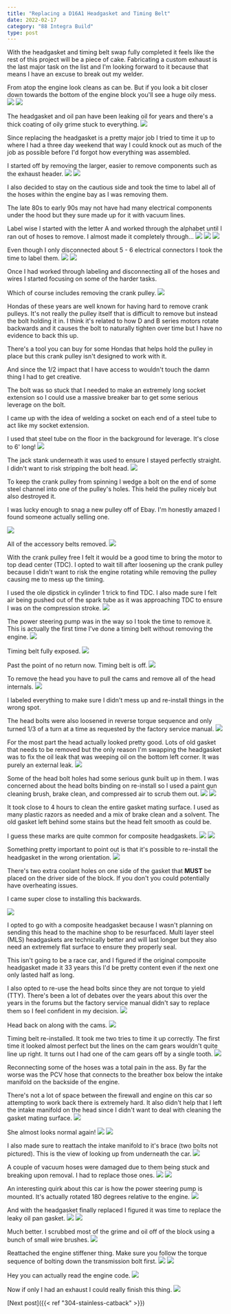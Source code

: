 ```yaml
---
title: "Replacing a D16A1 Headgasket and Timing Belt"
date: 2022-02-17
category: "88 Integra Build"
type: post
---
```


With the headgasket and timing belt swap fully completed it feels like the rest of this project will be a piece of cake. Fabricating a custom exhaust is the last major task on the list and I'm looking forward to it because that means I have an excuse to break out my welder.

From atop the engine look cleans as can be. But if you look a bit closer down towards the bottom of the engine block you'll see a huge oily mess.
![](images/1.jpg)
![](images/2.jpg)

The headgasket and oil pan have been leaking oil for years and there's a thick coating of oily grime stuck to everything.
![](images/3.jpg)

Since replacing the headgasket is a pretty major job I tried to time it up to where I had a three day weekend that way I could knock out as much of the job as possible before I'd forgot how everything was assembled.

I started off by removing the larger, easier to remove components such as the exhaust header.
![](images/4.jpg)
![](images/5.jpg)

I also decided to stay on the cautious side and took the time to label all of the hoses within the engine bay as I was removing them.

The late 80s to early 90s may not have had many electrical components under the hood but they sure made up for it with vacuum lines.

Label wise I started with the letter A and worked through the alphabet until I ran out of hoses to remove. I almost made it completely through...
![](images/6.jpg)
![](images/7.jpg)
![](images/8.jpg)

Even though I only disconnected about 5 - 6 electrical connectors I took the time to label them.
![](images/9.jpg)
![](images/10.jpg)

Once I had worked through labeling and disconnecting all of the hoses and wires I started focusing on some of the harder tasks.

Which of course includes removing the crank pulley.
![](images/11.jpg)

Hondas of these years are well known for having hard to remove crank pulleys. It's not really the pulley itself that is difficult to remove but instead the bolt holding it in. I think it's related to how D and B series motors rotate backwards and it causes the bolt to naturally tighten over time but I have no evidence to back this up.

There's a tool you can buy for some Hondas that helps hold the pulley in place but this crank pulley isn't designed to work with it.

And since the 1/2 impact that I have access to wouldn't touch the damn thing I had to get creative.

The bolt was so stuck that I needed to make an extremely long socket extension so I could use a massive breaker bar to get some serious leverage on the bolt.

I came up with the idea of welding a socket on each end of a steel tube to act like my socket extension.

I used that steel tube on the floor in the background for leverage. It's close to 6' long!
![](images/12.jpg)

The jack stank underneath it was used to ensure I stayed perfectly straight. I didn't want to risk stripping the bolt head.
![](images/13.jpg)

To keep the crank pulley from spinning I wedge a bolt on the end of some steel channel into one of the pulley's holes. This held the pulley nicely but also destroyed it.

I was lucky enough to snag a new pulley off of Ebay. I'm honestly amazed I found someone actually selling one.

![](images/14.jpg)

All of the accessory belts removed.
![](images/15.jpg)

With the crank pulley free I felt it would be a good time to bring the motor to top dead center (TDC). I opted to wait till after loosening up the crank pulley because I didn't want to risk the engine rotating while removing the pulley causing me to mess up the timing.

I used the ole dipstick in cylinder 1 trick to find TDC. I also made sure I felt air being pushed out of the spark tube as it was approaching TDC to ensure I was on the compression stroke.
![](images/16.jpg)

The power steering pump was in the way so I took the time to remove it. This is actually the first time I've done a timing belt without removing the engine.
![](images/17.jpg)

Timing belt fully exposed.
![](images/18.jpg)

Past the point of no return now. Timing belt is off.
![](images/19.jpg)

To remove the head you have to pull the cams and remove all of the head internals.
![](images/20.jpg)

I labeled everything to make sure I didn't mess up and re-install things in the wrong spot.

The head bolts were also loosened in reverse torque sequence and only turned 1/3 of a turn at a time as requested by the factory service manual.
![](images/21.jpg)

For the most part the head actually looked pretty good. Lots of old gasket that needs to be removed but the only reason I'm swapping the headgasket was to fix the oil leak that was weeping oil on the bottom left corner. It was purely an external leak.
![](images/22.jpg)

Some of the head bolt holes had some serious gunk built up in them. I was concerned about the head bolts binding on re-install so I used a paint gun cleaning brush, brake clean, and compressed air to scrub them out.
![](images/23.jpg)
![](images/24.jpg)

It took close to 4 hours to clean the entire gasket mating surface. I used as many plastic razors as needed and a mix of brake clean and a solvent. The old gasket left behind some stains but the head felt smooth as could be.

I guess these marks are quite common for composite headgaskets.
![](images/25.jpg)
![](images/26.jpg)

Something pretty important to point out is that it's possible to re-install the headgasket in the wrong orientation.
![](images/27.jpg)

There's two extra coolant holes on one side of the gasket that **MUST** be placed on the driver side of the block. If you don't you could potentially have overheating issues.

I came super close to installing this backwards.

![](images/27a.jpg)

I opted to go with a composite headgasket because I wasn't planning on sending this head to the machine shop to be resurfaced. Multi layer steel (MLS) headgaskets are technically better and will last longer but they also need an extremely flat surface to ensure they properly seal.

This isn't going to be a race car, and I figured if the original composite headgasket made it 33 years this I'd be pretty content even if the next one only lasted half as long.

I also opted to re-use the head bolts since they are not torque to yield (TTY). There's been a lot of debates over the years about this over the years in the forums but the factory service manual didn't say to replace them so I feel confident in my decision.
![](images/28a.png)

Head back on along with the cams.
![](images/28.jpg)

Timing belt re-installed. It took me two tries to time it up correctly. The first time it looked almost perfect but the lines on the cam gears wouldn't quite line up right. It turns out I had one of the cam gears off by a single tooth.
![](images/29.jpg)

Reconnecting some of the hoses was a total pain in the ass. By far the worse was the PCV hose that connects to the breather box below the intake manifold on the backside of the engine.

There's not a lot of space between the firewall and engine on this car so attempting to work back there is extremely hard. It also didn't help that I left the intake manifold on the head since I didn't want to deal with cleaning the gasket mating surface.
![](images/30.jpg)

She almost looks normal again!
![](images/31.jpg)
![](images/32.jpg)

I also made sure to reattach the intake manifold to it's brace (two bolts not pictured). This is the view of looking up from underneath the car.
![](images/33.jpg)

A couple of vacuum hoses were damaged due to them being stuck and breaking upon removal. I had to replace those ones.
![](images/34.jpg)
![](images/35.jpg)

An interesting quirk about this car is how the power steering pump is mounted. It's actually rotated 180 degrees relative to the engine.
![](images/36.jpg)

And with the headgasket finally replaced I figured it was time to replace the leaky oil pan gasket.
![](images/37.jpg)
![](images/38.jpg)

Much better. I scrubbed most of the grime and oil off of the block using a bunch of small wire brushes.
![](images/39.jpg)

Reattached the engine stiffener thing. Make sure you follow the torque sequence of bolting down the transmission bolt first.
![](images/40.jpg)
![](images/40a.png)

Hey you can actually read the engine code.
![](images/41.jpg)

Now if only I had an exhaust I could really finish this thing.
![](images/42.jpg)

[Next post]({{< ref "304-stainless-catback" >}})
